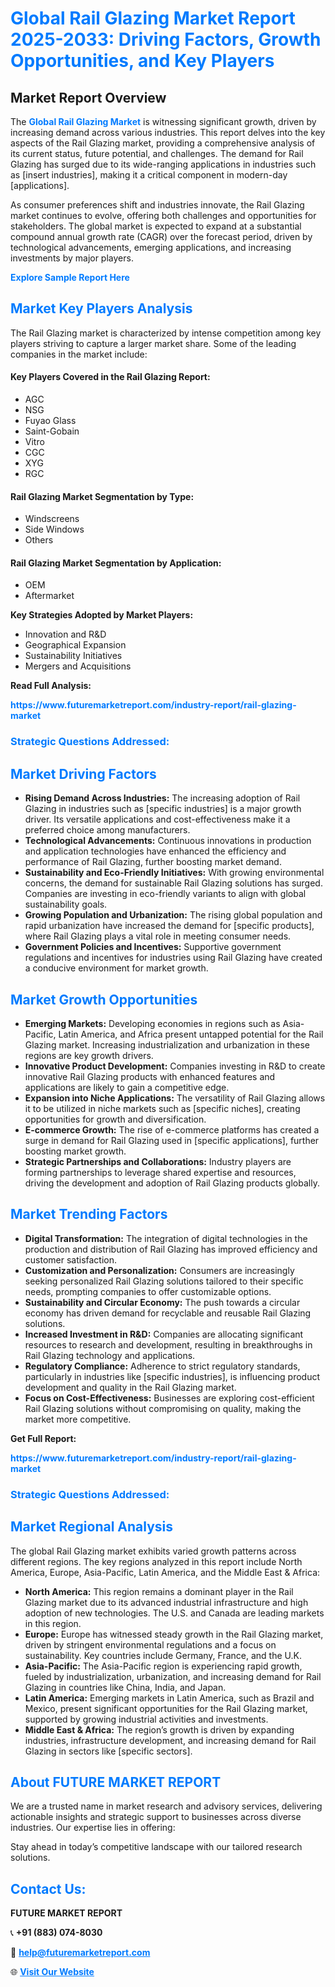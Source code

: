 <h1 style="color: #007BFF;">Global Rail Glazing Market Report 2025-2033: Driving Factors, Growth Opportunities, and Key Players</h1>

<section id="overview">
<h2>Market Report Overview</h2>
<p>The <a href="https://www.futuremarketreport.com/industry-report/rail-glazing-market" style="color: #007BFF; text-decoration: none;"><strong>Global Rail Glazing Market</strong></a> is witnessing significant growth, driven by increasing demand across various industries. This report delves into the key aspects of the Rail Glazing market, providing a comprehensive analysis of its current status, future potential, and challenges. The demand for Rail Glazing has surged due to its wide-ranging applications in industries such as [insert industries], making it a critical component in modern-day [applications].</p>
<p>As consumer preferences shift and industries innovate, the Rail Glazing market continues to evolve, offering both challenges and opportunities for stakeholders. The global market is expected to expand at a substantial compound annual growth rate (CAGR) over the forecast period, driven by technological advancements, emerging applications, and increasing investments by major players.</p>
</section>

<section id="overview">
<p><a href="https://www.futuremarketreport.com/request-sample/reportId=41814" style="color: #007BFF; text-decoration: none;"><strong>Explore Sample Report Here</strong></a></p>
</section>

<section id="key-players">
<h2 style="color: #007BFF;">Market Key Players Analysis</h2>
<p>The Rail Glazing market is characterized by intense competition among key players striving to capture a larger market share. Some of the leading companies in the market include:</p>
<h4>Key Players Covered in the Rail Glazing Report:</h4>
<ul><li>AGC</li><li>NSG</li><li>Fuyao Glass</li><li>Saint-Gobain</li><li>Vitro</li><li>CGC</li><li>XYG</li><li>RGC</li></ul>
<h4>Rail Glazing Market Segmentation by Type:</h4>
<ul><li>Windscreens</li><li>Side Windows</li><li>Others</li></ul>

<h4>Rail Glazing Market Segmentation by Application:</h4>
<ul><li>OEM</li><li>Aftermarket</li></ul>
<p><strong>Key Strategies Adopted by Market Players:</strong></p>
<ul>
<li>Innovation and R&D</li>
<li>Geographical Expansion</li>
<li>Sustainability Initiatives</li>
<li>Mergers and Acquisitions</li>
</ul>
</section>

<section>
<p><strong>Read Full Analysis: </strong></p><a href="https://www.futuremarketreport.com/industry-report/rail-glazing-market" style="color: #007BFF; text-decoration: none;"><strong>https://www.futuremarketreport.com/industry-report/rail-glazing-market</strong></a>
<h3 style="color: #007BFF;">Strategic Questions Addressed:</h3>
</section>

<section id="driving-factors">
<h2 style="color: #007BFF;">Market Driving Factors</h2>
<ul>
<li><strong>Rising Demand Across Industries:</strong> The increasing adoption of Rail Glazing in industries such as [specific industries] is a major growth driver. Its versatile applications and cost-effectiveness make it a preferred choice among manufacturers.</li>
<li><strong>Technological Advancements:</strong> Continuous innovations in production and application technologies have enhanced the efficiency and performance of Rail Glazing, further boosting market demand.</li>
<li><strong>Sustainability and Eco-Friendly Initiatives:</strong> With growing environmental concerns, the demand for sustainable Rail Glazing solutions has surged. Companies are investing in eco-friendly variants to align with global sustainability goals.</li>
<li><strong>Growing Population and Urbanization:</strong> The rising global population and rapid urbanization have increased the demand for [specific products], where Rail Glazing plays a vital role in meeting consumer needs.</li>
<li><strong>Government Policies and Incentives:</strong> Supportive government regulations and incentives for industries using Rail Glazing have created a conducive environment for market growth.</li>
</ul>
</section>

<section id="growth-opportunities">
<h2 style="color: #007BFF;">Market Growth Opportunities</h2>
<ul>
<li><strong>Emerging Markets:</strong> Developing economies in regions such as Asia-Pacific, Latin America, and Africa present untapped potential for the Rail Glazing market. Increasing industrialization and urbanization in these regions are key growth drivers.</li>
<li><strong>Innovative Product Development:</strong> Companies investing in R&D to create innovative Rail Glazing products with enhanced features and applications are likely to gain a competitive edge.</li>
<li><strong>Expansion into Niche Applications:</strong> The versatility of Rail Glazing allows it to be utilized in niche markets such as [specific niches], creating opportunities for growth and diversification.</li>
<li><strong>E-commerce Growth:</strong> The rise of e-commerce platforms has created a surge in demand for Rail Glazing used in [specific applications], further boosting market growth.</li>
<li><strong>Strategic Partnerships and Collaborations:</strong> Industry players are forming partnerships to leverage shared expertise and resources, driving the development and adoption of Rail Glazing products globally.</li>
</ul>
</section>

<section id="trending-factors">
<h2 style="color: #007BFF;">Market Trending Factors</h2>
<ul>
<li><strong>Digital Transformation:</strong> The integration of digital technologies in the production and distribution of Rail Glazing has improved efficiency and customer satisfaction.</li>
<li><strong>Customization and Personalization:</strong> Consumers are increasingly seeking personalized Rail Glazing solutions tailored to their specific needs, prompting companies to offer customizable options.</li>
<li><strong>Sustainability and Circular Economy:</strong> The push towards a circular economy has driven demand for recyclable and reusable Rail Glazing solutions.</li>
<li><strong>Increased Investment in R&D:</strong> Companies are allocating significant resources to research and development, resulting in breakthroughs in Rail Glazing technology and applications.</li>
<li><strong>Regulatory Compliance:</strong> Adherence to strict regulatory standards, particularly in industries like [specific industries], is influencing product development and quality in the Rail Glazing market.</li>
<li><strong>Focus on Cost-Effectiveness:</strong> Businesses are exploring cost-efficient Rail Glazing solutions without compromising on quality, making the market more competitive.</li>
</ul>
</section>

<section>
<p><strong>Get Full Report: </strong></p><a href="https://www.futuremarketreport.com/industry-report/rail-glazing-market" style="color: #007BFF; text-decoration: none;"><strong>https://www.futuremarketreport.com/industry-report/rail-glazing-market</strong></a>
<h3 style="color: #007BFF;">Strategic Questions Addressed:</h3>
</section>


<section id="regional-analysis">
<h2 style="color: #007BFF;">Market Regional Analysis</h2>
<p>The global Rail Glazing market exhibits varied growth patterns across different regions. The key regions analyzed in this report include North America, Europe, Asia-Pacific, Latin America, and the Middle East & Africa:</p>
<ul>
<li><strong>North America:</strong> This region remains a dominant player in the Rail Glazing market due to its advanced industrial infrastructure and high adoption of new technologies. The U.S. and Canada are leading markets in this region.</li>
<li><strong>Europe:</strong> Europe has witnessed steady growth in the Rail Glazing market, driven by stringent environmental regulations and a focus on sustainability. Key countries include Germany, France, and the U.K.</li>
<li><strong>Asia-Pacific:</strong> The Asia-Pacific region is experiencing rapid growth, fueled by industrialization, urbanization, and increasing demand for Rail Glazing in countries like China, India, and Japan.</li>
<li><strong>Latin America:</strong> Emerging markets in Latin America, such as Brazil and Mexico, present significant opportunities for the Rail Glazing market, supported by growing industrial activities and investments.</li>
<li><strong>Middle East & Africa:</strong> The region’s growth is driven by expanding industries, infrastructure development, and increasing demand for Rail Glazing in sectors like [specific sectors].</li>
</ul>
</section>

<footer>
<h2 style="color: #007BFF;">About FUTURE MARKET REPORT</h2>
<p>We are a trusted name in market research and advisory services, delivering actionable insights and strategic support to businesses across diverse industries. Our expertise lies in offering:</p>

<p>Stay ahead in today’s competitive landscape with our tailored research solutions.</p>

<h2 style="color: #007BFF;">Contact Us:</h2>
<p><strong>FUTURE MARKET REPORT</strong></p>
<p>📞 <strong>+91 (883) 074-8030</strong></p>
<p>📧 <strong><a href="mailto:help@futuremarketreport.com" style="color: #007BFF;">help@futuremarketreport.com</a></strong></p>
<p>🌐 <strong><a href="https://www.futuremarketreport.com/" style="color: #007BFF;">Visit Our Website</a></strong></p>
</footer>